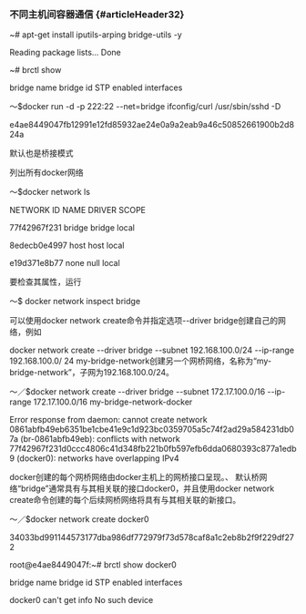 ### 不同主机间容器通信 {#articleHeader32}

~\# apt-get install iputils-arping bridge-utils -y

Reading package lists... Done

~\# brctl show

bridge name    bridge id        STP enabled    interfaces

～$docker run -d -p 222:22  --net=bridge ifconfig/curl  /usr/sbin/sshd -D

e4ae8449047fb12991e12fd85932ae24e0a9a2eab9a46c50852661900b2d824a

默认也是桥接模式

列出所有docker网络

～$docker network ls

NETWORK ID          NAME                DRIVER              SCOPE

77f42967f231        bridge              bridge              local

8edecb0e4997        host                host                local

e19d371e8b77        none                null                local

要检查其属性，运行

～$ docker network inspect bridge

可以使用docker network create命令并指定选项--driver bridge创建自己的网络，例如

docker network create --driver bridge --subnet 192.168.100.0/24 --ip-range 192.168.100.0/ 24 my-bridge-network创建另一个网桥网络，名称为“my-bridge-network”，子网为192.168.100.0/24。

～／$docker network create --driver bridge --subnet 172.17.100.0/16 --ip-range 172.17.100.0/16  my-bridge-network-docker

Error response from daemon: cannot create network 0861abfb49eb6351be1cbe41e9c1d923bc0359705a5c74f2ad29a584231db07a \(br-0861abfb49eb\): conflicts with network 77f42967f231d0ccc4806c41d348fb221b0fb597efb6dda0680393c877a1edb9 \(docker0\): networks have overlapping IPv4

docker创建的每个网桥网络由docker主机上的网桥接口呈现。、 默认桥网络“bridge”通常具有与其相关联的接口docker0，并且使用docker network create命令创建的每个后续网桥网络将具有与其相关联的新接口。

～／$docker network create docker0

34033bd991144573177dba986df772979f73d578caf8a1c2eb8b2f9f229df272

root@e4ae8449047f:~\#  brctl show docker0

bridge name	bridge id		STP enabled	interfaces

docker0		can't get info No such device



